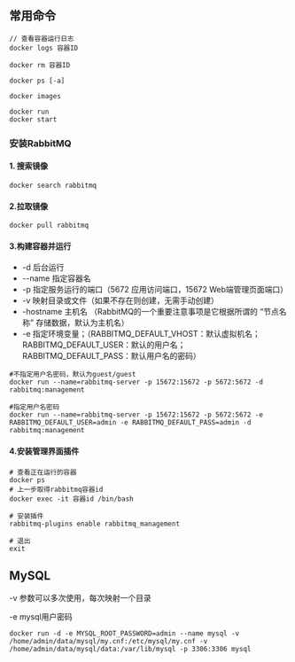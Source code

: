 

## 常用命令

```shell
// 查看容器运行日志
docker logs 容器ID

docker rm 容器ID

docker ps [-a]

docker images

docker run
docker start
```



### 安装RabbitMQ

#### 1. 搜索镜像

```shell
docker search rabbitmq
```

#### 2.拉取镜像

```shell
docker pull rabbitmq
```

#### 3.构建容器并运行

- -d 后台运行
- --name 指定容器名
- -p 指定服务运行的端口（5672 应用访问端口，15672 Web端管理页面端口）
- -v 映射目录或文件（如果不存在则创建，无需手动创建）
- -hostname 主机名 （RabbitMQ的一个重要注意事项是它根据所谓的 “节点名称” 存储数据，默认为主机名）
- -e 指定环境变量；（RABBITMQ_DEFAULT_VHOST：默认虚拟机名；RABBITMQ_DEFAULT_USER：默认的用户名；RABBITMQ_DEFAULT_PASS：默认用户名的密码）

```shell
#不指定用户名密码，默认为guest/guest
docker run --name=rabbitmq-server -p 15672:15672 -p 5672:5672 -d rabbitmq:management

#指定用户名密码
docker run --name=rabbitmq-server -p 15672:15672 -p 5672:5672 -e RABBITMQ_DEFAULT_USER=admin -e RABBITMQ_DEFAULT_PASS=admin -d rabbitmq:management
```

#### 4.安装管理界面插件

```shell
# 查看正在运行的容器
docker ps
# 上一步取得rabbitmq容器id
docker exec -it 容器id /bin/bash

# 安装插件
rabbitmq-plugins enable rabbitmq_management

# 退出
exit
```

#### 



## MySQL

-v 参数可以多次使用，每次映射一个目录

-e mysql用户密码

```shell
docker run -d -e MYSQL_ROOT_PASSWORD=admin --name mysql -v /home/admin/data/mysql/my.cnf:/etc/mysql/my.cnf -v /home/admin/data/mysql/data:/var/lib/mysql -p 3306:3306 mysql 
```

